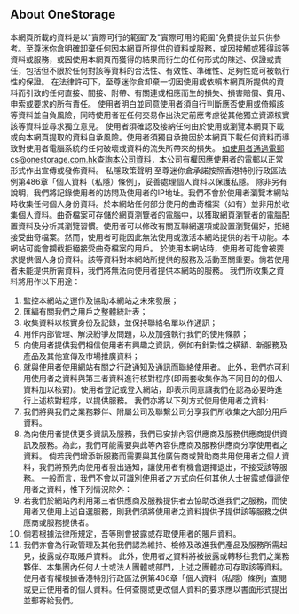 ## About OneStorage

本網頁所載的資料是以"實際可行的範圍"及"實際可用的範圍"免費提供並只供參考。至尊迷你倉明確卸棄任何因本網頁所提供的資料或服務，或因接觸或獲得該等資料或服務，或因使用本網頁而獲得的結果而衍生的任何形式的陳述、保證或責任，包括但不限於任何對該等資料的合法性、有效性、準確性、足夠性或可被執行性的保證。
在法律許可下，至尊迷你倉卸棄一切因使用或依賴本網頁所提供的資料而引致的任何直接、間接、附帶、有關連或相應而生的損失、損害賠償、費用、申索或要求的所有責任。
使用者明白並同意使用者須自行判斷應否使用或倚賴該等資料並自負風險，同時使用者在任何交易作出決定前應考慮從其他獨立資源核實該等資料並尋求獨立意見。
使用者須確認及接納任何由於使用或瀏覽本網頁下載或向本網頁提取的資料自承風險。使用者須獨自承擔因於本網頁下載任何資料而導致對使用者電腦系統的任何破壞或資料的流失所帶來的損失。
如使用者通過電郵cs@onestorage.com.hk查詢本公司資料，本公司有權因應使用者的電郵以正常形式作出宣傳或發佈資料。
私隱政策聲明
至尊迷你倉承諾按照香港特別行政區法例第486章「個人資料（私隱）條例」，妥善處理個人資料以保護私隱。
除非另有說明，我們將記錄使用者的訪問及使用者的IP地址。我們不會於使用者瀏覽本網站時收集任何個人身份資料。於本網站任何部分使用的曲奇檔案（如有）並非用於收集個人資料。曲奇檔案可存儲於網頁瀏覽者的電腦中，以獲取網頁瀏覽者的電腦配置資料及分析其瀏覽習慣。使用者可以修改有關互聯網選項或設置瀏覽偏好，拒絕接受曲奇檔案。然而，使用者可能因此無法使用或激活本網站提供的若干功能。本網站可能會攔截拒絕接受曲奇檔案的用戶。
於使用本網站時，使用者可能會被要求提供個人身份資料。該等資料對本網站所提供的服務及活動至關重要。倘若使用者未能提供所需資料，我們將無法向使用者提供本網站的服務。
我們所收集之資料將用作以下用途：
1.	監控本網站之運作及協助本網站之未來發展；
2.	匯編有關我們之用戶之整體統計表；
3.	收集資料以核實身份及記錄，並保持聯絡名單以作通訊；
4.	用作內部管理、解決紛爭及問題，以及加強執行我們的使用條款；
5.	向使用者提供我們相信使用者有興趣之資訊，例如有針對性之橫額、新服務及產品及其他宣傳及市場推廣資料；
6.	就與使用者使用網站有關之行政通知及通訊而聯絡使用者。
此外，我們亦可利用使用者之資料與第三者資料進行核對程序(即兩套收集作為不同目的的個人資料加以核對)。使用者登記或登入網站，即表示同意讓我們在認為必要時進行上述核對程序，以提供服務。
我們亦將以下列方式使用使用者之資料:
1.	我們將與我們之業務夥伴、附屬公司及聯繫公司分享我們所收集之大部分用戶資料。
2.	為向使用者提供更多資訊及服務，我們已安排內容供應商及服務供應商提供資訊及服務。為此，我們可能需要與此等內容供應商及服務供應商分享使用者之資料。
倘若我們增添新服務而需要與其他廣告商或贊助商共用使用者之個人資料，我們將預先向使用者發出通知，讓使用者有機會選擇退出，不接受該等服務。
一般而言，我們不會以可識別使用者之方式向任何其他人士披露或傳遞使用者之資料，惟下列情況除外：
1.	若我們於網站內利用第三者供應商及服務提供者去協助改進我們之服務，而使用者又使用上述自選服務，則我們須將使用者之資料提供予提供該等服務之供應商或服務提供者。
2.	倘若根據法律所規定，吾等則會披露或存取使用者的賬戶資料。
3.	我們亦會為行政管理及其他我們認為維持、檢修及改進我們產品及服務所需起見，披露或存取賬戶資料。
此外，使用者之資料將被披露或轉移往我們之業務夥伴、本集團內任何人士或法人團體或部門，上述之團體亦可存取該等資料。
使用者有權根據香港特別行政區法例第486章「個人資料（私隱）條例」查閱或更正使用者的個人資料。任何查閱或更改個人資料的要求應以書面形式提出並郵寄給我們。




